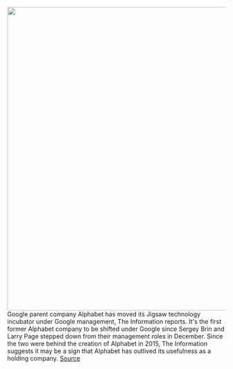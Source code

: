 <img src='https://cdn.vox-cdn.com/thumbor/HdTKU6zAl4A9BixWpSu4uvI59cw=/0x0:2040x1360/1200x800/filters:focal(857x517:1183x843)/cdn.vox-cdn.com/uploads/chorus_image/image/66295223/acastro_180130_1777_0002.0.jpg' width='700px' /><br/>
Google parent company Alphabet has moved its Jigsaw technology incubator under Google management, The Information reports. It's the first former Alphabet company to be shifted under Google since Sergey Brin and Larry Page stepped down from their management roles in December. Since the two were behind the creation of Alphabet in 2015, The Information suggests it may be a sign that Alphabet has outlived its usefulness as a holding company.
<a href='https://www.theverge.com/2020/2/11/21133398/google-jigsaw-waymo-nest-brin-page-alphabet'> Source <a/>